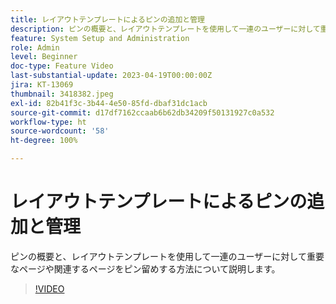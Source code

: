 ```yaml
---
title: レイアウトテンプレートによるピンの追加と管理
description: ピンの概要と、レイアウトテンプレートを使用して一連のユーザーに対して重要なページや関連するページをピン留めする方法について説明します。
feature: System Setup and Administration
role: Admin
level: Beginner
doc-type: Feature Video
last-substantial-update: 2023-04-19T00:00:00Z
jira: KT-13069
thumbnail: 3418382.jpeg
exl-id: 82b41f3c-3b44-4e50-85fd-dbaf31dc1acb
source-git-commit: d17df7162ccaab6b62db34209f50131927c0a532
workflow-type: ht
source-wordcount: '58'
ht-degree: 100%

---
```


# レイアウトテンプレートによるピンの追加と管理

ピンの概要と、レイアウトテンプレートを使用して一連のユーザーに対して重要なページや関連するページをピン留めする方法について説明します。

>[!VIDEO](https://video.tv.adobe.com/v/3418382/?quality=12&learn=on&enablevpops)
